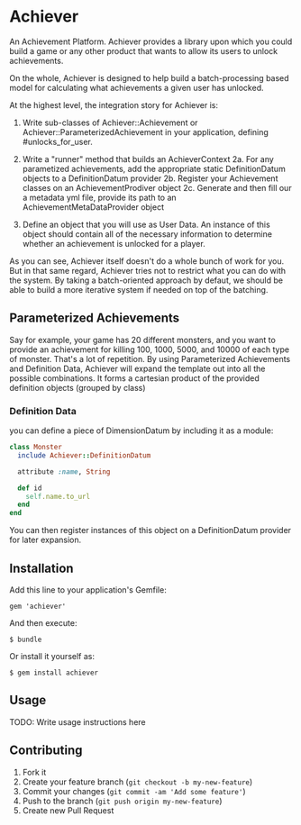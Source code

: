 # Achiever

An Achievement Platform.  Achiever provides a library upon which you could build a game or any other product that wants to allow its users to unlock achievements.

On the whole, Achiever is designed to help build a batch-processing based model for calculating what achievements a given user has unlocked.

At the highest level, the integration story for Achiever is:

1. Write sub-classes of Achiever::Achievement or Achiever::ParameterizedAchievement in your application, defining #unlocks_for_user.

2. Write a "runner" method that builds an AchieverContext
2a. For any parametized achievements, add the appropriate static DefinitionDatum objects to a DefinitionDatum provider
2b. Register your Achievement classes on an AchievementProdiver object
2c. Generate and then fill our a metadata yml file, provide its path to an AchievementMetaDataProvider object

3. Define an object that you will use as User Data.  An instance of this object should contain all of the necessary information to determine whether an achievement is unlocked for a player.  

As you can see, Achiever itself doesn't do a whole bunch of work for you.  But in that same regard, Achiever tries not to restrict what you can do with the system.  By taking a batch-oriented approach by defaut, we should be able to build a more iterative system if needed on top of the batching.

## Parameterized Achievements

Say for example, your game has 20 different monsters, and you want to provide an achievement for killing 100, 1000, 5000, and 10000 of each type of monster.  That's a lot of repetition. By using Parameterized Achievements and Definition Data, Achiever will expand the template out into all the possible combinations.  It forms a cartesian product of the provided definition objects (grouped by class)

### Definition Data

you can define a piece of DimensionDatum by including it as a module:

```ruby
class Monster
  include Achiever::DefinitionDatum

  attribute :name, String

  def id
    self.name.to_url
  end
end
```

You can then register instances of this object on a DefinitionDatum provider for later expansion.  


## Installation

Add this line to your application's Gemfile:

    gem 'achiever'

And then execute:

    $ bundle

Or install it yourself as:

    $ gem install achiever

## Usage

TODO: Write usage instructions here

## Contributing

1. Fork it
2. Create your feature branch (`git checkout -b my-new-feature`)
3. Commit your changes (`git commit -am 'Add some feature'`)
4. Push to the branch (`git push origin my-new-feature`)
5. Create new Pull Request
